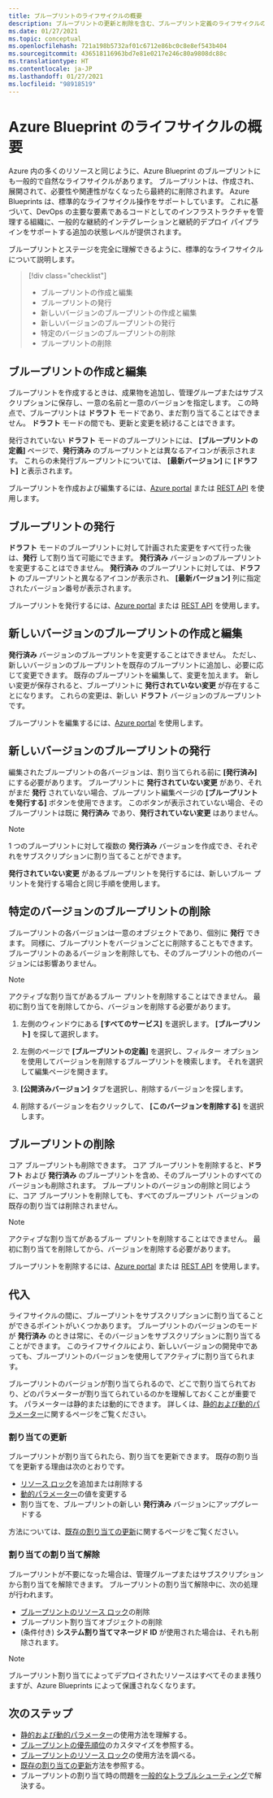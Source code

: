 ```yaml
---
title: ブループリントのライフサイクルの概要
description: ブループリントの更新と削除を含む、ブループリント定義のライフサイクルの順番と各ステージの詳細について説明します。
ms.date: 01/27/2021
ms.topic: conceptual
ms.openlocfilehash: 721a198b5732af01c6712e86bc0c8e8ef543b404
ms.sourcegitcommit: 436518116963bd7e81e0217e246c80a9808dc88c
ms.translationtype: HT
ms.contentlocale: ja-JP
ms.lasthandoff: 01/27/2021
ms.locfileid: "98918519"
---
```

# <a name="understand-the-lifecycle-of-an-azure-blueprint"></a>Azure Blueprint のライフサイクルの概要

Azure 内の多くのリソースと同じように、Azure Blueprint のブループリントにも一般的で自然なライフサイクルがあります。 ブループリントは、作成され、展開されて、必要性や関連性がなくなったら最終的に削除されます。 Azure Blueprints は、標準的なライフサイクル操作をサポートしています。 これに基づいて、DevOps の主要な要素であるコードとしてのインフラストラクチャを管理する組織に、一般的な継続的インテグレーションと継続的デプロイ パイプラインをサポートする追加の状態レベルが提供されます。

ブループリントとステージを完全に理解できるように、標準的なライフサイクルについて説明します。

> [!div class="checklist"]
> - ブループリントの作成と編集
> - ブループリントの発行
> - 新しいバージョンのブループリントの作成と編集
> - 新しいバージョンのブループリントの発行
> - 特定のバージョンのブループリントの削除
> - ブループリントの削除

## <a name="creating-and-editing-a-blueprint"></a>ブループリントの作成と編集

ブループリントを作成するときは、成果物を追加し、管理グループまたはサブスクリプションに保存し、一意の名前と一意のバージョンを指定します。 この時点で、ブループリントは **ドラフト** モードであり、まだ割り当てることはできません。 **ドラフト** モードの間でも、更新と変更を続けることはできます。

発行されていない **ドラフト** モードのブループリントには、 **[ブループリントの定義]** ページで、**発行済み** のブループリントとは異なるアイコンが表示されます。 これらの未発行ブループリントについては、 **[最新バージョン]** に **[ドラフト]** と表示されます。

ブループリントを作成および編集するには、[Azure portal](../create-blueprint-portal.md#create-a-blueprint) または [REST API](../create-blueprint-rest-api.md#create-a-blueprint) を使用します。

## <a name="publishing-a-blueprint"></a>ブループリントの発行

**ドラフト** モードのブループリントに対して計画された変更をすべて行った後は、**発行** して割り当て可能にできます。 **発行済み** バージョンのブループリントを変更することはできません。 **発行済み** のブループリントに対しては、**ドラフト** のブループリントと異なるアイコンが表示され、 **[最新バージョン]** 列に指定されたバージョン番号が表示されます。

ブループリントを発行するには、[Azure portal](../create-blueprint-portal.md#publish-a-blueprint) または [REST API](../create-blueprint-rest-api.md#publish-a-blueprint) を使用します。

## <a name="creating-and-editing-a-new-version-of-the-blueprint"></a>新しいバージョンのブループリントの作成と編集

**発行済み** バージョンのブループリントを変更することはできません。 ただし、新しいバージョンのブループリントを既存のブループリントに追加し、必要に応じて変更できます。 既存のブループリントを編集して、変更を加えます。 新しい変更が保存されると、ブループリントに **発行されていない変更** が存在することになります。 これらの変更は、新しい **ドラフト** バージョンのブループリントです。

ブループリントを編集するには、[Azure portal](../create-blueprint-portal.md#edit-a-blueprint) を使用します。

## <a name="publishing-a-new-version-of-the-blueprint"></a>新しいバージョンのブループリントの発行

編集されたブループリントの各バージョンは、割り当てられる前に **[発行済み]** にする必要があります。 ブループリントに **発行されていない変更** があり、それがまだ **発行** されていない場合、ブループリント編集ページの **[ブループリントを発行する]** ボタンを使用できます。 このボタンが表示されていない場合、そのブループリントは既に **発行済み** であり、**発行されていない変更** はありません。

> [!NOTE]
> 1 つのブループリントに対して複数の **発行済み** バージョンを作成でき、それぞれをサブスクリプションに割り当てることができます。

**発行されていない変更** があるブループリントを発行するには、新しいブルー プリントを発行する場合と同じ手順を使用します。

## <a name="deleting-a-specific-version-of-the-blueprint"></a>特定のバージョンのブループリントの削除

ブループリントの各バージョンは一意のオブジェクトであり、個別に **発行** できます。 同様に、ブループリントをバージョンごとに削除することもできます。 ブループリントのあるバージョンを削除しても、そのブループリントの他のバージョンには影響ありません。

> [!NOTE]
> アクティブな割り当てがあるブルー プリントを削除することはできません。 最初に割り当てを削除してから、バージョンを削除する必要があります。

1. 左側のウィンドウにある **[すべてのサービス]** を選択します。 **[ブループリント]** を探して選択します。

1. 左側のページで **[ブループリントの定義]** を選択し、フィルター オプションを使用してバージョンを削除するブループリントを検索します。 それを選択して編集ページを開きます。

1. **[公開済みバージョン]** タブを選択し、削除するバージョンを探します。

1. 削除するバージョンを右クリックして、 **[このバージョンを削除する]** を選択します。

## <a name="deleting-the-blueprint"></a>ブループリントの削除

コア ブループリントも削除できます。 コア ブループリントを削除すると、**ドラフト** および **発行済み** のブループリントを含め、そのブループリントのすべてのバージョンも削除されます。 ブループリントのバージョンの削除と同じように、コア ブループリントを削除しても、すべてのブループリント バージョンの既存の割り当ては削除されません。

> [!NOTE]
> アクティブな割り当てがあるブルー プリントを削除することはできません。 最初に割り当てを削除してから、バージョンを削除する必要があります。

ブループリントを削除するには、[Azure portal](../create-blueprint-portal.md#delete-a-blueprint) または [REST API](../create-blueprint-rest-api.md#delete-a-blueprint) を使用します。

## <a name="assignments"></a>代入

ライフサイクルの間に、ブループリントをサブスクリプションに割り当てることができるポイントがいくつかあります。 ブループリントのバージョンのモードが **発行済み** のときは常に、そのバージョンをサブスクリプションに割り当てることができます。 このライフサイクルにより、新しいバージョンの開発中であっても、ブループリントのバージョンを使用してアクティブに割り当てられます。

ブループリントのバージョンが割り当てられるので、どこで割り当てられており、どのパラメーターが割り当てられているのかを理解しておくことが重要です。 パラメーターは静的または動的にできます。 詳しくは、[静的および動的パラメーター](./parameters.md)に関するページをご覧ください。

### <a name="updating-assignments"></a>割り当ての更新

ブループリントが割り当てられたら、割り当てを更新できます。 既存の割り当てを更新する理由は次のとおりです。

- [リソース ロック](./resource-locking.md)を追加または削除する
- [動的パラメーター](./parameters.md#dynamic-parameters)の値を変更する
- 割り当てを、ブループリントの新しい **発行済み** バージョンにアップグレードする

方法については、[既存の割り当ての更新](../how-to/update-existing-assignments.md)に関するページをご覧ください。

### <a name="unassigning-assignments"></a>割り当ての割り当て解除

ブループリントが不要になった場合は、管理グループまたはサブスクリプションから割り当てを解除できます。 ブループリントの割り当て解除中に、次の処理が行われます。

- [ブループリントのリソース ロック](./resource-locking.md)の削除
- ブループリント割り当てオブジェクトの削除
- (条件付き) **システム割り当てマネージド ID** が使用された場合は、それも削除されます。

> [!NOTE]
> ブループリント割り当てによってデプロイされたリソースはすべてそのまま残りますが、Azure Blueprints によって保護されなくなります。

## <a name="next-steps"></a>次のステップ

- [静的および動的パラメーター](./parameters.md)の使用方法を理解する。
- [ブループリントの優先順位](./sequencing-order.md)のカスタマイズを参照する。
- [ブループリントのリソース ロック](./resource-locking.md)の使用方法を調べる。
- [既存の割り当ての更新](../how-to/update-existing-assignments.md)方法を参照する。
- ブループリントの割り当て時の問題を[一般的なトラブルシューティング](../troubleshoot/general.md)で解決する。